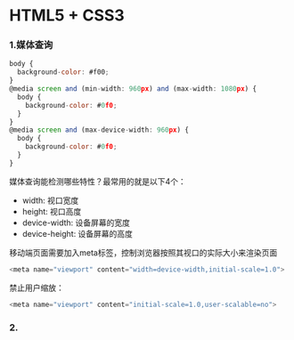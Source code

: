 # HTML5 + CSS3

### 1.媒体查询

```javascript
body {
  background-color: #f00;
}
@media screen and (min-width: 960px) and (max-width: 1080px) {
  body {
    background-color: #0f0;
  }
}
@media screen and (max-device-width: 960px) {
  body {
    background-color: #0f0;
  }
}
```

媒体查询能检测哪些特性？最常用的就是以下4个：

* width: 视口宽度
* height: 视口高度
* device-width: 设备屏幕的宽度
* device-height: 设备屏幕的高度

移动端页面需要加入meta标签，控制浏览器按照其视口的实际大小来渲染页面

```javascript
<meta name="viewport" content="width=device-width,initial-scale=1.0">
```

禁止用户缩放：

```javascript
<meta name="viewport" content="initial-scale=1.0,user-scalable=no">
```

### 2.

